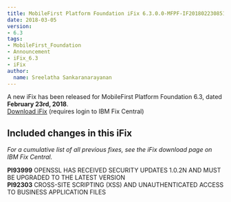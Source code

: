 ```yaml
---
title: MobileFirst Platform Foundation iFix 6.3.0.0-MFPF-IF201802230851 released
date: 2018-03-05
version:
- 6.3
tags:
- MobileFirst_Foundation
- Announcement
- iFix_6.3
- iFix
author:
  name: Sreelatha Sankaranarayanan
---
```

A new iFix has been released for MobileFirst Platform Foundation 6.3,  dated **February 23rd, 2018**.  
[Download iFix](http://www.ibm.com/support/fixcentral/swg/quickorder?parent=ibm%7EOther%2Bsoftware&product=ibm/Other+software/IBM+MobileFirst+Platform+Foundation&release=6.3.0.0&platform=All&function=all&source=fc) (requires login to IBM Fix Central)

## Included changes in this iFix
*For a cumulative list of all previous fixes, see the iFix download page on IBM Fix Central.*

**PI93999** OPENSSL HAS RECEIVED SECURITY UPDATES 1.0.2N AND MUST BE UPGRADED TO THE LATEST VERSION<br/>
**PI92303** CROSS-SITE SCRIPTING (XSS) AND UNAUTHENTICATED ACCESS TO BUSINESS APPLICATION FILES

